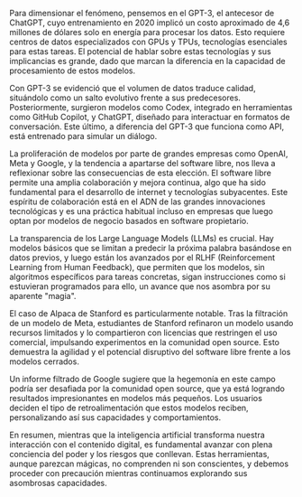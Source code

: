 Para dimensionar el fenómeno, pensemos en el GPT-3, el antecesor de ChatGPT, cuyo entrenamiento en 2020 implicó un costo aproximado de 4,6 millones de dólares solo en energía para procesar los datos. Esto requiere centros de datos especializados con GPUs y TPUs, tecnologías esenciales para estas tareas. El potencial de hablar sobre estas tecnologías y sus implicancias es grande, dado que marcan la diferencia en la capacidad de procesamiento de estos modelos.

Con GPT-3 se evidenció que el volumen de datos traduce calidad, situándolo como un salto evolutivo frente a sus predecesores. Posteriormente, surgieron modelos como Codex, integrado en herramientas como GitHub Copilot, y ChatGPT, diseñado para interactuar en formatos de conversación. Este último, a diferencia del GPT-3 que funciona como API, está entrenado para simular un diálogo.

La proliferación de modelos por parte de grandes empresas como OpenAI, Meta y Google, y la tendencia a apartarse del software libre, nos lleva a reflexionar sobre las consecuencias de esta elección. El software libre permite una amplia colaboración y mejora continua, algo que ha sido fundamental para el desarrollo de internet y tecnologías subyacentes. Este espíritu de colaboración está en el ADN de las grandes innovaciones tecnológicas y es una práctica habitual incluso en empresas que luego optan por modelos de negocio basados en software propietario.

La transparencia de los Large Language Models (LLMs) es crucial. Hay modelos básicos que se limitan a predecir la próxima palabra basándose en datos previos, y luego están los avanzados por el RLHF (Reinforcement Learning from Human Feedback), que permiten que los modelos, sin algoritmos específicos para tareas concretas, sigan instrucciones como si estuvieran programados para ello, un avance que nos asombra por su aparente "magia".

El caso de Alpaca de Stanford es particularmente notable. Tras la filtración de un modelo de Meta, estudiantes de Stanford refinaron un modelo usando recursos limitados y lo compartieron con licencias que restringen el uso comercial, impulsando experimentos en la comunidad open source. Esto demuestra la agilidad y el potencial disruptivo del software libre frente a los modelos cerrados.

Un informe filtrado de Google sugiere que la hegemonía en este campo podría ser desafiada por la comunidad open source, que ya está logrando resultados impresionantes en modelos más pequeños. Los usuarios deciden el tipo de retroalimentación que estos modelos reciben, personalizando así sus capacidades y comportamientos.

En resumen, mientras que la inteligencia artificial transforma nuestra interacción con el contenido digital, es fundamental avanzar con plena conciencia del poder y los riesgos que conllevan. Estas herramientas, aunque parezcan mágicas, no comprenden ni son conscientes, y debemos proceder con precaución mientras continuamos explorando sus asombrosas capacidades.